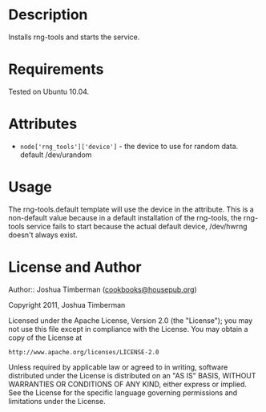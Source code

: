 Description
===========

Installs rng-tools and starts the service.

Requirements
============

Tested on Ubuntu 10.04.

Attributes
==========

* `node['rng_tools']['device']` - the device to use for random data. default /dev/urandom

Usage
=====

The rng-tools.default template will use the device in the attribute. This is a non-default value because in a default installation of the rng-tools, the rng-tools service fails to start because the actual default device, /dev/hwrng doesn't always exist.

License and Author
==================

Author:: Joshua Timberman (<cookbooks@housepub.org>)

Copyright 2011, Joshua Timberman

Licensed under the Apache License, Version 2.0 (the "License");
you may not use this file except in compliance with the License.
You may obtain a copy of the License at

    http://www.apache.org/licenses/LICENSE-2.0

Unless required by applicable law or agreed to in writing, software
distributed under the License is distributed on an "AS IS" BASIS,
WITHOUT WARRANTIES OR CONDITIONS OF ANY KIND, either express or implied.
See the License for the specific language governing permissions and
limitations under the License.

